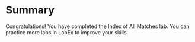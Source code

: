 # Summary

Congratulations! You have completed the Index of All Matches lab. You can practice more labs in LabEx to improve your skills.
